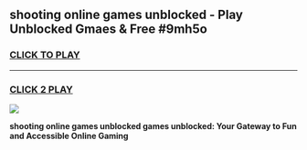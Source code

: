 
## shooting online games unblocked - Play Unblocked Gmaes & Free #9mh5o
<h3>
<a href="https://news.freeplayer.one?title=shooting_online_games_unblocked&ref=24F">CLICK TO PLAY</a></h3>
<hr>

<h3>
<a href="https://news.freeplayer.one?title=shooting_online_games_unblocked&ref=24F">CLICK 2 PLAY</a>
  
</h3>

<a href="https://news.freeplayer.one?title=shooting_online_games_unblocked&ref=24F/"><img src="https://clearcache.store/games.png"></a>


**shooting online games unblocked games unblocked: Your Gateway to Fun and Accessible Online Gaming**

